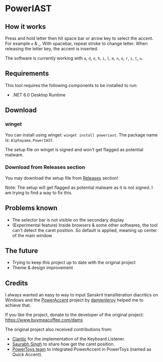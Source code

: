 # PowerIAST

## How it works
Press and hold letter then hit space bar or arrow key to select the accent. For example `e` & `⎵`. With spacebar, repeat stroke to change letter. When releasing the letter key, the accent is inserted.

The software is currently working with `a`, `d`, `e`, `h`, `i`, `l`, `m`, `n`, `o`, `r`, `s`, `t`, `u`.

## Requirements
This tool requires the following components to be installed to run:
- .NET 6.0 Desktop Runtime

## Download
### winget
You can install using winget: `winget install poweriast`.
The package name is: `Alphayama.PowerIAST`.

The setup file on winget is signed and won't get flagged as potential malware.

### Download from Releases section 
You may download the setup file from [Releases](https://github.com/alphayama/PowerIAST/releases) section!

Note: The setup will get flagged as potential malware as it is not signed. I am trying to find a way to fix this.

## Problems known
- The selector bar is not visible on the secondary display
- (Experimental feature) Inside browsers & some other softwares, the tool can't detect the caret position. So default is applied, meaning up center of the main window

## The future
- Trying to keep this project up to date with the original project
- Theme & design improvement

## Credits
I always wanted an easy to way to input Sanskrit transliteration diacritics on Windows and the [PowerAccent](https://github.com/damienleroy/PowerAccent) project by [damienleroy](https://github.com/damienleroy) helped me to achieve that.

If you like the project, donate to the developer of the original project:
https://www.buymeacoffee.com/dams 

The original project also received contributions from:
- [Ciantic](https://gist.github.com/Ciantic/471698) for the implementation of the Keyboard Listener.
- [Saurabh Singh](https://www.codeproject.com/Articles/34520/Getting-Caret-Position-Inside-Any-Application) to share how get the caret position.
- [PowerToys team](https://github.com/microsoft/PowerToys) to integrated PowerAccent in PowerToys (named as Quick Accent).